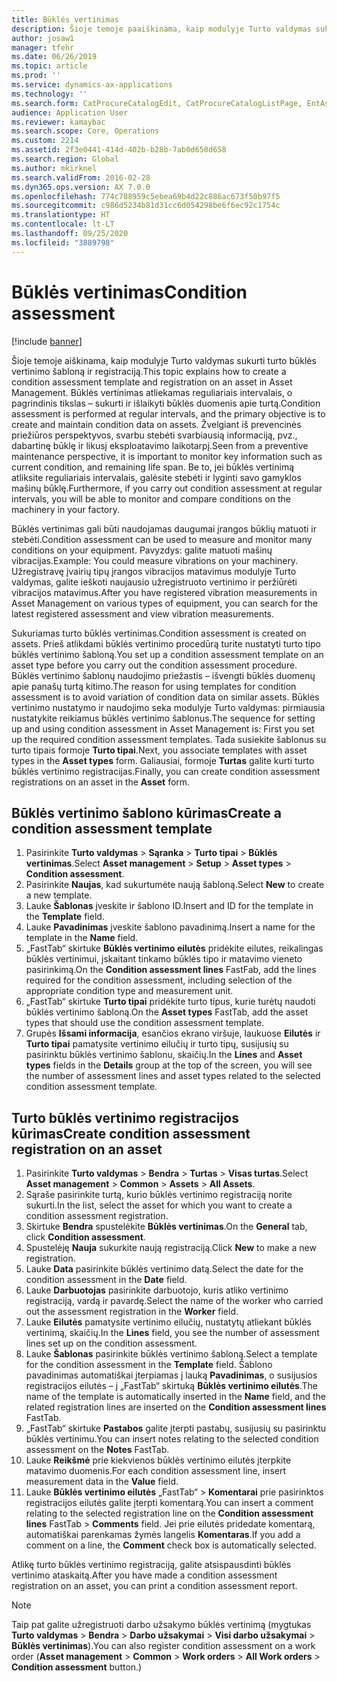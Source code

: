 ```yaml
---
title: Būklės vertinimas
description: Šioje temoje paaiškinama, kaip modulyje Turto valdymas sukurti turto būklės vertinimo šabloną ir registraciją.
author: josaw1
manager: tfehr
ms.date: 06/26/2019
ms.topic: article
ms.prod: ''
ms.service: dynamics-ax-applications
ms.technology: ''
ms.search.form: CatProcureCatalogEdit, CatProcureCatalogListPage, EntAssetObjectCondition, EntAssetConditionTemplate
audience: Application User
ms.reviewer: kamaybac
ms.search.scope: Core, Operations
ms.custom: 2214
ms.assetid: 2f3e0441-414d-402b-b28b-7ab0d650d658
ms.search.region: Global
ms.author: mkirknel
ms.search.validFrom: 2016-02-28
ms.dyn365.ops.version: AX 7.0.0
ms.openlocfilehash: 774c788959c5ebea69b4d22c886ac673f50b97f5
ms.sourcegitcommit: c986d5234b81d31cc6d054298be6f6ec92c1754c
ms.translationtype: HT
ms.contentlocale: lt-LT
ms.lasthandoff: 09/25/2020
ms.locfileid: "3889798"
---
```

# <a name="condition-assessment"></a><span data-ttu-id="1b49a-103">Būklės vertinimas</span><span class="sxs-lookup"><span data-stu-id="1b49a-103">Condition assessment</span></span>

[!include [banner](../../includes/banner.md)]

 

<span data-ttu-id="1b49a-104">Šioje temoje aiškinama, kaip modulyje Turto valdymas sukurti turto būklės vertinimo šabloną ir registraciją.</span><span class="sxs-lookup"><span data-stu-id="1b49a-104">This topic explains how to create a condition assessment template and registration on an asset in Asset Management.</span></span> <span data-ttu-id="1b49a-105">Būklės vertinimas atliekamas reguliariais intervalais, o pagrindinis tikslas – sukurti ir išlaikyti būklės duomenis apie turtą.</span><span class="sxs-lookup"><span data-stu-id="1b49a-105">Condition assessment is performed at regular intervals, and the primary objective is to create and maintain condition data on assets.</span></span> <span data-ttu-id="1b49a-106">Žvelgiant iš prevencinės priežiūros perspektyvos, svarbu stebėti svarbiausią informaciją, pvz., dabartinę būklę ir likusį eksploatavimo laikotarpį.</span><span class="sxs-lookup"><span data-stu-id="1b49a-106">Seen from a preventive maintenance perspective, it is important to monitor key information such as current condition, and remaining life span.</span></span> <span data-ttu-id="1b49a-107">Be to, jei būklės vertinimą atliksite reguliariais intervalais, galėsite stebėti ir lyginti savo gamyklos mašinų būklę.</span><span class="sxs-lookup"><span data-stu-id="1b49a-107">Furthermore, if you carry out condition assessment at regular intervals, you will be able to monitor and compare conditions on the machinery in your factory.</span></span>

<span data-ttu-id="1b49a-108">Būklės vertinimas gali būti naudojamas daugumai įrangos būklių matuoti ir stebėti.</span><span class="sxs-lookup"><span data-stu-id="1b49a-108">Condition assessment can be used to measure and monitor many conditions on your equipment.</span></span> <span data-ttu-id="1b49a-109">Pavyzdys: galite matuoti mašinų vibracijas.</span><span class="sxs-lookup"><span data-stu-id="1b49a-109">Example: You could measure vibrations on your machinery.</span></span> <span data-ttu-id="1b49a-110">Užregistravę įvairių tipų įrangos vibracijos matavimus modulyje Turto valdymas, galite ieškoti naujausio užregistruoto vertinimo ir peržiūrėti vibracijos matavimus.</span><span class="sxs-lookup"><span data-stu-id="1b49a-110">After you have registered vibration measurements in Asset Management on various types of equipment, you can search for the latest registered assessment and view vibration measurements.</span></span>

<span data-ttu-id="1b49a-111">Sukuriamas turto būklės vertinimas.</span><span class="sxs-lookup"><span data-stu-id="1b49a-111">Condition assessment is created on assets.</span></span> <span data-ttu-id="1b49a-112">Prieš atlikdami būklės vertinimo procedūrą turite nustatyti turto tipo būklės vertinimo šabloną.</span><span class="sxs-lookup"><span data-stu-id="1b49a-112">You set up a condition assessment template on an asset type before you carry out the condition assessment procedure.</span></span> <span data-ttu-id="1b49a-113">Būklės vertinimo šablonų naudojimo priežastis – išvengti būklės duomenų apie panašų turtą kitimo.</span><span class="sxs-lookup"><span data-stu-id="1b49a-113">The reason for using templates for condition assessment is to avoid variation of condition data on similar assets.</span></span> <span data-ttu-id="1b49a-114">Būklės vertinimo nustatymo ir naudojimo seka modulyje Turto valdymas: pirmiausia nustatykite reikiamus būklės vertinimo šablonus.</span><span class="sxs-lookup"><span data-stu-id="1b49a-114">The sequence for setting up and using condition assessment in Asset Management is: First you set up the required condition assessment templates.</span></span> <span data-ttu-id="1b49a-115">Tada susiekite šablonus su turto tipais formoje **Turto tipai**.</span><span class="sxs-lookup"><span data-stu-id="1b49a-115">Next, you associate templates with asset types in the **Asset types** form.</span></span> <span data-ttu-id="1b49a-116">Galiausiai, formoje **Turtas** galite kurti turto būklės vertinimo registracijas.</span><span class="sxs-lookup"><span data-stu-id="1b49a-116">Finally, you can create condition assessment registrations on an asset in the **Asset** form.</span></span>

## <a name="create-a-condition-assessment-template"></a><span data-ttu-id="1b49a-117">Būklės vertinimo šablono kūrimas</span><span class="sxs-lookup"><span data-stu-id="1b49a-117">Create a condition assessment template</span></span>

1. <span data-ttu-id="1b49a-118">Pasirinkite **Turto valdymas** > **Sąranka** > **Turto tipai** > **Būklės vertinimas**.</span><span class="sxs-lookup"><span data-stu-id="1b49a-118">Select **Asset management** > **Setup** > **Asset types** > **Condition assessment**.</span></span>
2. <span data-ttu-id="1b49a-119">Pasirinkite **Naujas**, kad sukurtumėte naują šabloną.</span><span class="sxs-lookup"><span data-stu-id="1b49a-119">Select **New** to create a new template.</span></span>
3. <span data-ttu-id="1b49a-120">Lauke **Šablonas** įveskite ir šablono ID.</span><span class="sxs-lookup"><span data-stu-id="1b49a-120">Insert and ID for the template in the **Template** field.</span></span>
4. <span data-ttu-id="1b49a-121">Lauke **Pavadinimas** įveskite šablono pavadinimą.</span><span class="sxs-lookup"><span data-stu-id="1b49a-121">Insert a name for the template in the **Name** field.</span></span>
5. <span data-ttu-id="1b49a-122">„FastTab“ skirtuke **Būklės vertinimo eilutės** pridėkite eilutes, reikalingas būklės vertinimui, įskaitant tinkamo būklės tipo ir matavimo vieneto pasirinkimą.</span><span class="sxs-lookup"><span data-stu-id="1b49a-122">On the **Condition assessment lines** FastFab, add the lines required for the condition assessment, including selection of the appropriate condition type and measurement unit.</span></span>
6. <span data-ttu-id="1b49a-123">„FastTab“ skirtuke **Turto tipai** pridėkite turto tipus, kurie turėtų naudoti būklės vertinimo šabloną.</span><span class="sxs-lookup"><span data-stu-id="1b49a-123">On the **Asset types** FastTab, add the asset types that should use the condition assessment template.</span></span>
7. <span data-ttu-id="1b49a-124">Grupės **Išsami informacija**, esančios ekrano viršuje, laukuose **Eilutės** ir **Turto tipai** pamatysite vertinimo eilučių ir turto tipų, susijusių su pasirinktu būklės vertinimo šablonu, skaičių.</span><span class="sxs-lookup"><span data-stu-id="1b49a-124">In the **Lines** and **Asset types** fields in the **Details** group at the top of the screen, you will see the number of assessment lines and asset types related to the selected condition assessment template.</span></span>


## <a name="create-condition-assessment-registration-on-an-asset"></a><span data-ttu-id="1b49a-125">Turto būklės vertinimo registracijos kūrimas</span><span class="sxs-lookup"><span data-stu-id="1b49a-125">Create condition assessment registration on an asset</span></span>

1. <span data-ttu-id="1b49a-126">Pasirinkite **Turto valdymas** > **Bendra** > **Turtas** > **Visas turtas**.</span><span class="sxs-lookup"><span data-stu-id="1b49a-126">Select **Asset management** > **Common** > **Assets** > **All Assets**.</span></span>
2. <span data-ttu-id="1b49a-127">Sąraše pasirinkite turtą, kurio būklės vertinimo registraciją norite sukurti.</span><span class="sxs-lookup"><span data-stu-id="1b49a-127">In the list, select the asset for which you want to create a condition assessment registration.</span></span>
3. <span data-ttu-id="1b49a-128">Skirtuke **Bendra** spustelėkite **Būklės vertinimas**.</span><span class="sxs-lookup"><span data-stu-id="1b49a-128">On the **General** tab, click **Condition assessment**.</span></span>
4. <span data-ttu-id="1b49a-129">Spustelėję **Nauja** sukurkite naują registraciją.</span><span class="sxs-lookup"><span data-stu-id="1b49a-129">Click **New** to make a new registration.</span></span>
5. <span data-ttu-id="1b49a-130">Lauke **Data** pasirinkite būklės vertinimo datą.</span><span class="sxs-lookup"><span data-stu-id="1b49a-130">Select the date for the condition assessment in the **Date** field.</span></span>
6. <span data-ttu-id="1b49a-131">Lauke **Darbuotojas** pasirinkite darbuotojo, kuris atliko vertinimo registraciją, vardą ir pavardę.</span><span class="sxs-lookup"><span data-stu-id="1b49a-131">Select the name of the worker who carried out the assessment registration in the **Worker** field.</span></span>
7. <span data-ttu-id="1b49a-132">Lauke **Eilutės** pamatysite vertinimo eilučių, nustatytų atliekant būklės vertinimą, skaičių.</span><span class="sxs-lookup"><span data-stu-id="1b49a-132">In the **Lines** field, you see the number of assessment lines set up on the condition assessment.</span></span>
8. <span data-ttu-id="1b49a-133">Lauke **Šablonas** pasirinkite būklės vertinimo šabloną.</span><span class="sxs-lookup"><span data-stu-id="1b49a-133">Select a template for the condition assessment in the **Template** field.</span></span> <span data-ttu-id="1b49a-134">Šablono pavadinimas automatiškai įterpiamas į lauką **Pavadinimas**, o susijusios registracijos eilutės – į „FastTab“ skirtuką **Būklės vertinimo eilutės**.</span><span class="sxs-lookup"><span data-stu-id="1b49a-134">The name of the template is automatically inserted in the **Name** field, and the related registration lines are inserted on the **Condition assessment lines** FastTab.</span></span>
9. <span data-ttu-id="1b49a-135">„FastTab“ skirtuke **Pastabos** galite įterpti pastabų, susijusių su pasirinktu būklės vertinimu.</span><span class="sxs-lookup"><span data-stu-id="1b49a-135">You can insert notes relating to the selected condition assessment on the **Notes** FastTab.</span></span>
10. <span data-ttu-id="1b49a-136">Lauke **Reikšmė** prie kiekvienos būklės vertinimo eilutės įterpkite matavimo duomenis.</span><span class="sxs-lookup"><span data-stu-id="1b49a-136">For each condition assessment line, insert measurement data in the **Value** field.</span></span>
11. <span data-ttu-id="1b49a-137">Lauke **Būklės vertinimo eilutės** „FastTab“ > **Komentarai** prie pasirinktos registracijos eilutės galite įterpti komentarą.</span><span class="sxs-lookup"><span data-stu-id="1b49a-137">You can insert a comment relating to the selected registration line on the **Condition assessment lines** FastTab > **Comments** field.</span></span> <span data-ttu-id="1b49a-138">Jei prie eilutės pridedate komentarą, automatiškai parenkamas žymės langelis **Komentaras**.</span><span class="sxs-lookup"><span data-stu-id="1b49a-138">If you add a comment on a line, the **Comment** check box is automatically selected.</span></span>

<span data-ttu-id="1b49a-139">Atlikę turto būklės vertinimo registraciją, galite atsispausdinti būklės vertinimo ataskaitą.</span><span class="sxs-lookup"><span data-stu-id="1b49a-139">After you have made a condition assessment registration on an asset, you can print a condition assessment report.</span></span>

>[!NOTE]
><span data-ttu-id="1b49a-140">Taip pat galite užregistruoti darbo užsakymo būklės vertinimą (mygtukas **Turto valdymas** > **Bendra** > **Darbo užsakymai** > **Visi darbo užsakymai** > **Būklės vertinimas**).</span><span class="sxs-lookup"><span data-stu-id="1b49a-140">You can also register condition assessment on a work order (**Asset management** > **Common** > **Work orders** > **All Work orders** > **Condition assessment** button.)</span></span>
